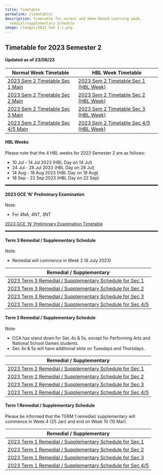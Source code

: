 ```yaml
---
title: Timetable
permalink: /timetable/
description: Timetable for normal and Home-Based Learning week,
  remdial/supplementary Schedule
image: /images/2023 Sem 1-1.png
---
```

Timetable for 2023 Semester 2
-----------------------------

#### **Updated as of 23/06/23**


| Normal Week Timetable | HBL Week Timetable |
|---|---|
| [2023 Sem 2 Timetable Sec 1 Main](/files/2023%20Sem%202%20Timetables/2023%20sem%202%20timetable%20sec%201%20main.pdf) | [2023 Sem 2 Timetable Sec 1 (HBL Week)](/files/2023%20Sem%202%20Timetables/2023timetable%20sem2%20(sec1s)%20wef%2010july%20(hbl%20week).pdf) |
|[2023 Sem 2 Timetable Sec 2 Main](/files/2023%20Sem%202%20Timetables/2023%20sem%202%20timetable%20sec%202%20main.pdf) | [2023 Sem 2 Timetable Sec 2 (HBL Week)](/files/2023%20Sem%202%20Timetables/2023timetable%20sem2%20(sec2s)%20wef%2010july%20(hbl%20week).pdf) |
| [2023 Sem 2 Timetable Sec 3 Main](/files/2023%20Sem%202%20Timetables/2023%20sem%202%20timetable%20sec%203%20main.pdf)| [2023 Sem 2 Timetable Sec 3 (HBL Week)](/files/2023%20Sem%202%20Timetables/2023timetable%20sem2%20(sec3s)%20wef%2010july%20(hbl%20week).pdf) |
| [2023 Sem 2 Timetable Sec 4/5 Main](/files/2023%20Sem%202%20Timetables/2023%20sem%202%20timetable%20sec%2045%20main.pdf) | [2023 Sem 2 Timetable Sec 4/5 (HBL Week)](/files/2023%20Sem%202%20Timetables/2023timetable%20sem2%20(sec4_5s)%20wef%2010july%20(hbl%20week).pdf) |


#### HBL Weeks
Please note that the 4 HBL weeks for 2023 Semester 2 are as follows:
*   10 Jul - 14 Jul 2023 (HBL Day on 14 Jul)
*   24 Jul - 28 Jul 2023 (HBL Day on 28 Jul)
*   14 Aug - 18 Aug 2023 (HBL Day on 18 Aug)
*   18 Sep - 22 Sep 2023 (HBL Day on 22 Sep)

<hr style="height:3px; background-color: #000000">

####  2023 GCE 'N' Preliminary Examination

Note:
- For 4NA, 4NT, 3NT

[2023 GCE 'N' Preliminary Examination Timetable](/files/2023%20n%20prelim%20tt%204na%204nt%203nt%2026jun%20students.pdf)

<hr style="height:3px; background-color: #000000">

#### Term 3 Remedial / Supplementary Schedule
Note:
- Remedial will commence in Week 2 (6 July 2023)


| Remedial / Supplementary |
|---|
| [2023 Term 3 Remedial / Supplementary Schedule for Sec 1](https://file.for.edu.sg/mfss-2023-t3-remedial-schedule-sec-1.pdf) |
| [2023 Term 3 Remedial / Supplementary Schedule for Sec 2](https://file.for.edu.sg/mfss-2023-t3-remedial-schedule-sec-2.pdf) |
| [2023 Term 3 Remedial / Supplementary Schedule for Sec 3](https://file.for.edu.sg/mfss-2023-t3-remedial-schedule-sec-3.pdf) |
|[2023 Term 3 Remedial / Supplementary Schedule for Sec 4/5](https://file.for.edu.sg/mfss-2023-t3-remedial-schedule-sec-45.pdf)|


#### Term 2 Remedial / Supplementary Schedule
Note:
- CCA has stand down for Sec 4s &amp; 5s, except for Performing Arts and National School Games students.
- Sec 4s &amp; 5s will have additional slots on Tuesdays and Thursdays.


| Remedial / Supplementary |
|---|
| [2023 Term 2 Remedial / Supplementary Schedule for Sec 1](/files/2023%20Sem%201%20Timetables/2023%20Sec%201%20T2%20Remedial%20&amp;%20Supp%20Schedule.pdf) |
| [2023 Term 2 Remedial / Supplementary Schedule for Sec 2](/files/2023%20Sem%201%20Timetables/2023%20Sec%202%20T2%20Remedial%20&amp;%20Supp%20Schedule.pdf) |
| [2023 Term 2 Remedial / Supplementary Schedule for Sec 3](/files/2023%20Sem%201%20Timetables/2023%20Sec%203%20T2%20Remedial%20and%20Supp%20Schedule.pdf) |
|[2023 Term 2 Remedial / Supplementary Schedule for Sec 4/5](/files/2023%20Sem%201%20Timetables/2023%20Sec%204_5%20T2%20Remedial%20and%20Supp%20Schedule.pdf)|



#### Term 1 Remedial / Supplementary Schedule
Please be informed that the TERM 1 remedial/ supplementary will commence in Week 4 (25 Jan) and end on Week 10 (10 Mar).


| Remedial / Supplementary |
|---|
| [2023 Term 1 Remedial / Supplementary Schedule for Sec 1](/files/2023%20Sem%201%20Timetables/2023%20Sec%201%20T1%20Remedial%20%20Supp%20Schedule.pdf) |
| [2023 Term 1 Remedial / Supplementary Schedule for Sec 2](/files/2023%20Sem%201%20Timetables/2023%20Sec%202%20T1%20Remedial%20Supp%20Schedule.pdf) |
| [2023 Term 1 Remedial / Supplementary Schedule for Sec 3](/files/2023%20Sem%201%20Timetables/2023%20Sec%203%20T1%20Remedial%20and%20Supp%20Schedule%20.pdf) |
| [2023 Term 1 Remedial / Supplementary Schedule for Sec 4/5](/files/2023%20Sem%201%20Timetables/2023%20Sec%204_5%20T1%20Remedial%20and%20Supp%20Schedule.pdf) |